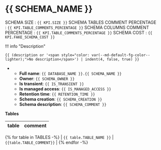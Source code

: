 # {{ SCHEMA_NAME }}

SCHEMA SIZE : `{{ KPI.SIZE }}`
SCHEMA TABLES COMMENT PERCENTAGE : `{{ KPI.TABLE_COMMENTS_PERCENTAGE }}`
SCHEMA COLUMNS COMMENT PERCENTAGE : `{{ KPI.TABLE_COMMENTS_PERCENTAGE }}`
SCHEMA COST : `{{ KPI.FAKE_SCHEMA_COST }}`


!!! info "Description"

    {{ (description or '<span style="color: var(--md-default-fg-color--lighter);">No description</span>') | indent(4, false, true) }}

-   - **Full name**: `{{ DATABASE_NAME }}.{{ SCHEMA_NAME }}`
    - **Owner**: `{{ SCHEMA_OWNER }}`
    - **Is transient**: `{{ IS_TRANSIENT }}`
    - **Is managed access**: `{{ IS_MANAGED_ACCESS }}`
    - **Retention time**: `{{ RETENTION_TIME }}`
    - **Schema creation**: `{{ SCHEMA_CREATION }}`
    - **Schema description**: `{{ SCHEMA_COMMENT }}`


**Tables**

| table | comment |
|---|---|
{% for table in TABLES -%}
| `{{ table.TABLE_NAME }}` | `{{table.TABLE_COMMENT}}` |
{% endfor -%}
